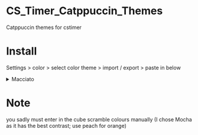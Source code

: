 # CS_Timer_Catppuccin_Themes
Catppuccin themes for cstimer

# Install
Settings > color > select color theme > import / export > paste in below

<details>
<summary>
Macciato
</summary>
Import code: `#cce#223#223#112#7cd#ff0#000`
<img src="../img/Macciato_prev.png" />
</details>

# Note
you sadly must enter in the cube scramble colours manually (I chose Mocha as it has the best contrast; use peach for orange)

